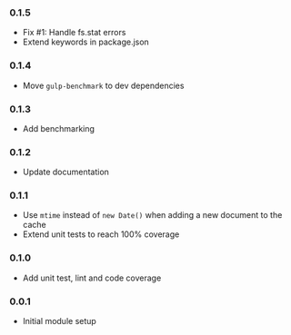 ### 0.1.5
* Fix #1: Handle fs.stat errors
* Extend keywords in package.json

### 0.1.4
* Move `gulp-benchmark` to dev dependencies

### 0.1.3
* Add benchmarking

### 0.1.2
* Update documentation

### 0.1.1
* Use `mtime` instead of `new Date()` when adding a new document to the cache
* Extend unit tests to reach 100% coverage

### 0.1.0
* Add unit test, lint and code coverage

### 0.0.1
* Initial module setup